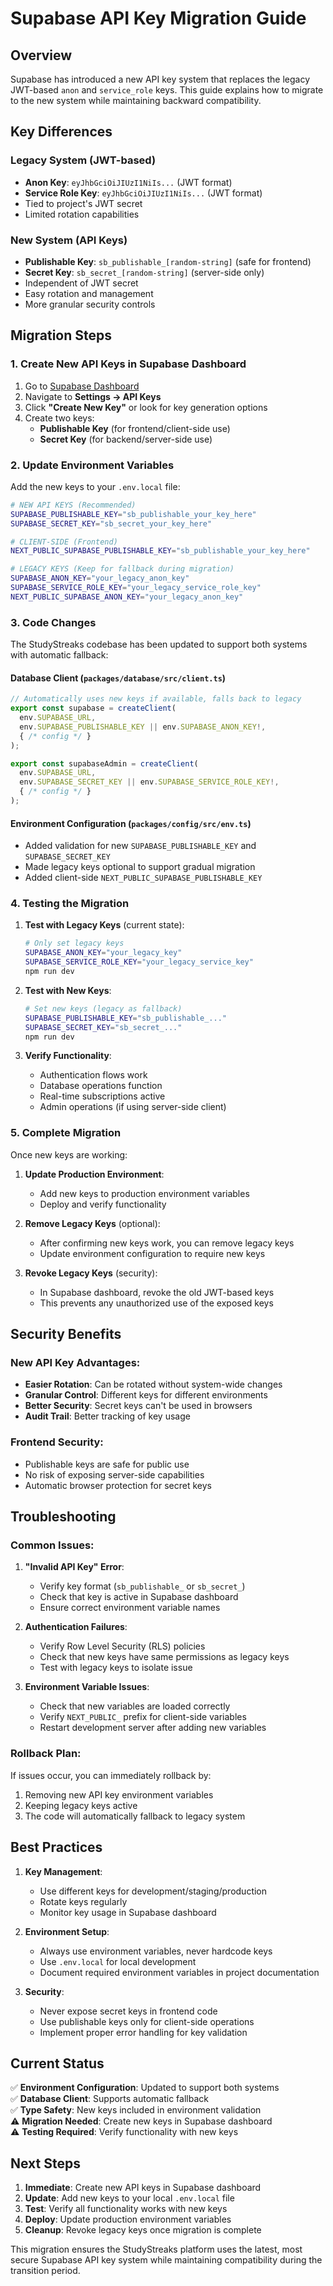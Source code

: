 # Supabase API Key Migration Guide

## Overview

Supabase has introduced a new API key system that replaces the legacy JWT-based `anon` and `service_role` keys. This guide explains how to migrate to the new system while maintaining backward compatibility.

## Key Differences

### Legacy System (JWT-based)
- **Anon Key**: `eyJhbGciOiJIUzI1NiIs...` (JWT format)
- **Service Role Key**: `eyJhbGciOiJIUzI1NiIs...` (JWT format)
- Tied to project's JWT secret
- Limited rotation capabilities

### New System (API Keys)
- **Publishable Key**: `sb_publishable_[random-string]` (safe for frontend)
- **Secret Key**: `sb_secret_[random-string]` (server-side only)
- Independent of JWT secret
- Easy rotation and management
- More granular security controls

## Migration Steps

### 1. Create New API Keys in Supabase Dashboard

1. Go to [Supabase Dashboard](https://supabase.com/dashboard)
2. Navigate to **Settings → API Keys**
3. Click **"Create New Key"** or look for key generation options
4. Create two keys:
   - **Publishable Key** (for frontend/client-side use)
   - **Secret Key** (for backend/server-side use)

### 2. Update Environment Variables

Add the new keys to your `.env.local` file:

```bash
# NEW API KEYS (Recommended)
SUPABASE_PUBLISHABLE_KEY="sb_publishable_your_key_here"
SUPABASE_SECRET_KEY="sb_secret_your_key_here"

# CLIENT-SIDE (Frontend)
NEXT_PUBLIC_SUPABASE_PUBLISHABLE_KEY="sb_publishable_your_key_here"

# LEGACY KEYS (Keep for fallback during migration)
SUPABASE_ANON_KEY="your_legacy_anon_key"
SUPABASE_SERVICE_ROLE_KEY="your_legacy_service_role_key"
NEXT_PUBLIC_SUPABASE_ANON_KEY="your_legacy_anon_key"
```

### 3. Code Changes

The StudyStreaks codebase has been updated to support both systems with automatic fallback:

#### Database Client (`packages/database/src/client.ts`)
```typescript
// Automatically uses new keys if available, falls back to legacy
export const supabase = createClient(
  env.SUPABASE_URL,
  env.SUPABASE_PUBLISHABLE_KEY || env.SUPABASE_ANON_KEY!,
  { /* config */ }
);

export const supabaseAdmin = createClient(
  env.SUPABASE_URL,
  env.SUPABASE_SECRET_KEY || env.SUPABASE_SERVICE_ROLE_KEY!,
  { /* config */ }
);
```

#### Environment Configuration (`packages/config/src/env.ts`)
- Added validation for new `SUPABASE_PUBLISHABLE_KEY` and `SUPABASE_SECRET_KEY`
- Made legacy keys optional to support gradual migration
- Added client-side `NEXT_PUBLIC_SUPABASE_PUBLISHABLE_KEY`

### 4. Testing the Migration

1. **Test with Legacy Keys** (current state):
   ```bash
   # Only set legacy keys
   SUPABASE_ANON_KEY="your_legacy_key"
   SUPABASE_SERVICE_ROLE_KEY="your_legacy_service_key"
   npm run dev
   ```

2. **Test with New Keys**:
   ```bash
   # Set new keys (legacy as fallback)
   SUPABASE_PUBLISHABLE_KEY="sb_publishable_..."
   SUPABASE_SECRET_KEY="sb_secret_..."
   npm run dev
   ```

3. **Verify Functionality**:
   - Authentication flows work
   - Database operations function
   - Real-time subscriptions active
   - Admin operations (if using server-side client)

### 5. Complete Migration

Once new keys are working:

1. **Update Production Environment**:
   - Add new keys to production environment variables
   - Deploy and verify functionality

2. **Remove Legacy Keys** (optional):
   - After confirming new keys work, you can remove legacy keys
   - Update environment configuration to require new keys

3. **Revoke Legacy Keys** (security):
   - In Supabase dashboard, revoke the old JWT-based keys
   - This prevents any unauthorized use of the exposed keys

## Security Benefits

### New API Key Advantages:
- **Easier Rotation**: Can be rotated without system-wide changes
- **Granular Control**: Different keys for different environments
- **Better Security**: Secret keys can't be used in browsers
- **Audit Trail**: Better tracking of key usage

### Frontend Security:
- Publishable keys are safe for public use
- No risk of exposing server-side capabilities
- Automatic browser protection for secret keys

## Troubleshooting

### Common Issues:

1. **"Invalid API Key" Error**:
   - Verify key format (`sb_publishable_` or `sb_secret_`)
   - Check that key is active in Supabase dashboard
   - Ensure correct environment variable names

2. **Authentication Failures**:
   - Verify Row Level Security (RLS) policies
   - Check that new keys have same permissions as legacy keys
   - Test with legacy keys to isolate issue

3. **Environment Variable Issues**:
   - Check that new variables are loaded correctly
   - Verify `NEXT_PUBLIC_` prefix for client-side variables
   - Restart development server after adding new variables

### Rollback Plan:
If issues occur, you can immediately rollback by:
1. Removing new API key environment variables
2. Keeping legacy keys active
3. The code will automatically fallback to legacy system

## Best Practices

1. **Key Management**:
   - Use different keys for development/staging/production
   - Rotate keys regularly
   - Monitor key usage in Supabase dashboard

2. **Environment Setup**:
   - Always use environment variables, never hardcode keys
   - Use `.env.local` for local development
   - Document required environment variables in project documentation

3. **Security**:
   - Never expose secret keys in frontend code
   - Use publishable keys only for client-side operations
   - Implement proper error handling for key validation

## Current Status

✅ **Environment Configuration**: Updated to support both systems  
✅ **Database Client**: Supports automatic fallback  
✅ **Type Safety**: New keys included in environment validation  
⚠️ **Migration Needed**: Create new keys in Supabase dashboard  
⚠️ **Testing Required**: Verify functionality with new keys  

## Next Steps

1. **Immediate**: Create new API keys in Supabase dashboard
2. **Update**: Add new keys to your local `.env.local` file
3. **Test**: Verify all functionality works with new keys
4. **Deploy**: Update production environment variables
5. **Cleanup**: Revoke legacy keys once migration is complete

This migration ensures the StudyStreaks platform uses the latest, most secure Supabase API key system while maintaining compatibility during the transition period.